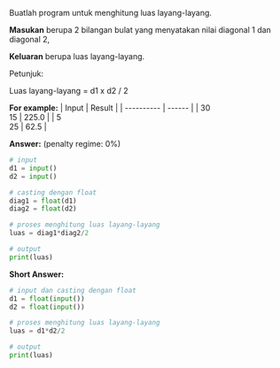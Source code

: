 Buatlah program untuk menghitung luas layang-layang.

**Masukan** berupa 2 bilangan bulat yang menyatakan nilai diagonal 1 dan diagonal 2, 

**Keluaran** berupa luas layang-layang.

Petunjuk: 

Luas layang-layang = d1 x d2 / 2

**For example:**
|   Input    | Result |
| ---------- | ------ |
|  30<br>15  | 225.0  |
|  5<br>25   | 62.5   |

**Answer:** (penalty regime: 0%)

```python
# input
d1 = input()
d2 = input()

# casting dengan float
diag1 = float(d1)
diag2 = float(d2)

# proses menghitung luas layang-layang
luas = diag1*diag2/2

# output
print(luas)
```

**Short Answer:**

```python
# input dan casting dengan float
d1 = float(input())
d2 = float(input())

# proses menghitung luas layang-layang
luas = d1*d2/2

# output
print(luas)
```

